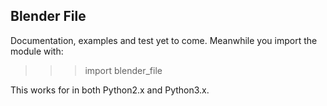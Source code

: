 Blender File
------------

Documentation, examples and test yet to come.
Meanwhile you import the module with:

   >>> import blender_file

This works for in both Python2.x and Python3.x.
